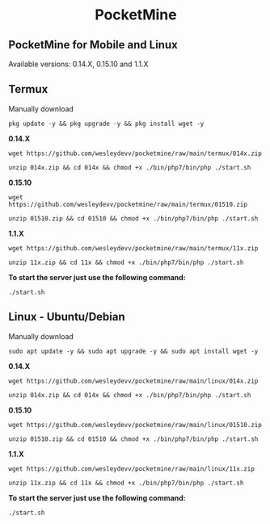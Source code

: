 <h1 align="center">PocketMine</h1>

## PocketMine for Mobile and Linux
Available versions: 0.14.X, 0.15.10 and 1.1.X

## Termux
Manually download
```
pkg update -y && pkg upgrade -y && pkg install wget -y
```
**0.14.X**
```
wget https://github.com/wesleydevv/pocketmine/raw/main/termux/014x.zip
```
```
unzip 014x.zip && cd 014x && chmod +x ./bin/php7/bin/php ./start.sh
```

**0.15.10**
```
wget https://github.com/wesleydevv/pocketmine/raw/main/termux/01510.zip
```
```
unzip 01510.zip && cd 01510 && chmod +x ./bin/php7/bin/php ./start.sh
```

**1.1.X**
```
wget https://github.com/wesleydevv/pocketmine/raw/main/termux/11x.zip
```
```
unzip 11x.zip && cd 11x && chmod +x ./bin/php7/bin/php ./start.sh
```

**To start the server just use the following command:**
```
./start.sh
```

## Linux - Ubuntu/Debian
Manually download
```
sudo apt update -y && sudo apt upgrade -y && sudo apt install wget -y
```
**0.14.X**
```
wget https://github.com/wesleydevv/pocketmine/raw/main/linux/014x.zip
```
```
unzip 014x.zip && cd 014x && chmod +x ./bin/php7/bin/php ./start.sh
```

**0.15.10**
```
wget https://github.com/wesleydevv/pocketmine/raw/main/linux/01510.zip
```
```
unzip 01510.zip && cd 01510 && chmod +x ./bin/php7/bin/php ./start.sh
```

**1.1.X**
```
wget https://github.com/wesleydevv/pocketmine/raw/main/linux/11x.zip
```
```
unzip 11x.zip && cd 11x && chmod +x ./bin/php7/bin/php ./start.sh
```

**To start the server just use the following command:**
```
./start.sh
```
